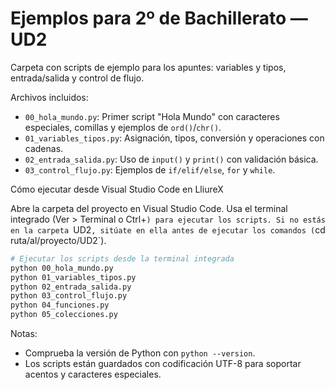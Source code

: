 # Ejemplos para 2º de Bachillerato — UD2

Carpeta con scripts de ejemplo para los apuntes: variables y tipos, entrada/salida y control de flujo.

Archivos incluidos:

- `00_hola_mundo.py`: Primer script "Hola Mundo" con caracteres especiales, comillas y ejemplos de `ord()`/`chr()`.
- `01_variables_tipos.py`: Asignación, tipos, conversión y operaciones con cadenas.
- `02_entrada_salida.py`: Uso de `input()` y `print()` con validación básica.
- `03_control_flujo.py`: Ejemplos de `if/elif/else`, `for` y `while`.

Cómo ejecutar desde Visual Studio Code en LliureX

Abre la carpeta del proyecto en Visual Studio Code. Usa el terminal integrado (Ver > Terminal o Ctrl+`) para ejecutar los scripts. Si no estás en la carpeta `UD2`, sitúate en ella antes de ejecutar los comandos (`cd ruta/al/proyecto/UD2`).

```bash
# Ejecutar los scripts desde la terminal integrada
python 00_hola_mundo.py
python 01_variables_tipos.py
python 02_entrada_salida.py
python 03_control_flujo.py
python 04_funciones.py
python 05_colecciones.py
```

Notas:
- Comprueba la versión de Python con `python --version`.
- Los scripts están guardados con codificación UTF-8 para soportar acentos y caracteres especiales.
